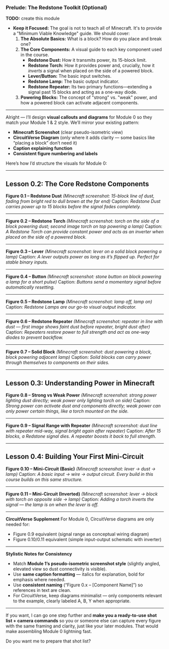 ### Prelude: The Redstone Toolkit (Optional)


**TODO:** create this module

*   **Keep it Focused:** The goal is not to teach all of Minecraft. It's to provide a "Minimum Viable Knowledge" guide. We should cover:
    1.  **The Absolute Basics:** What is a block? How do you place and break one?
    2.  **The Core Components:** A visual guide to each key component used in the course.
        *   **Redstone Dust:** How it transmits power, its 15-block limit.
        *   **Redstone Torch:** How it provides power and, crucially, how it *inverts* a signal when placed on the side of a powered block.
        *   **Lever/Button:** The basic input switches.
        *   **Redstone Lamp:** The basic output indicator.
        *   **Redstone Repeater:** Its two primary functions—extending a signal past 15 blocks and acting as a one-way diode.
    3.  **Powering Blocks:** The concept of "strong" vs. "weak" power, and how a powered block can activate adjacent components.






---
Alright — I’ll design **visual callouts and diagrams** for Module 0 so they match your Module 1 & 2 style.
We’ll mirror your existing pattern:

* **Minecraft Screenshot** (clear pseudo-isometric view)
* **CircuitVerse Diagram** (only where it adds clarity — some basics like “placing a block” don’t need it)
* **Caption explaining function**
* **Consistent figure numbering and labels**

Here’s how I’d structure the visuals for Module 0:

---

## **Lesson 0.2: The Core Redstone Components**

**Figure 0.1 – Redstone Dust**
*(Minecraft screenshot: 15-block line of dust, fading from bright red to dull brown at the far end)*
Caption: *Redstone Dust carries power up to 15 blocks before the signal fades completely.*

---

**Figure 0.2 – Redstone Torch**
*(Minecraft screenshot: torch on the side of a block powering dust; second image torch on top powering a lamp)*
Caption: *A Redstone Torch can provide constant power and acts as an inverter when placed on the side of a powered block.*

---

**Figure 0.3 – Lever**
*(Minecraft screenshot: lever on a solid block powering a lamp)*
Caption: *A lever outputs power as long as it’s flipped up. Perfect for stable binary inputs.*

---

**Figure 0.4 – Button**
*(Minecraft screenshot: stone button on block powering a lamp for a short pulse)*
Caption: *Buttons send a momentary signal before automatically resetting.*

---

**Figure 0.5 – Redstone Lamp**
*(Minecraft screenshot: lamp off, lamp on)*
Caption: *Redstone Lamps are our go-to visual output indicator.*

---

**Figure 0.6 – Redstone Repeater**
*(Minecraft screenshot: repeater in line with dust — first image shows faint dust before repeater, bright dust after)*
Caption: *Repeaters restore power to full strength and act as one-way diodes to prevent backflow.*

---

**Figure 0.7 – Solid Block**
*(Minecraft screenshot: dust powering a block, block powering adjacent lamp)*
Caption: *Solid blocks can carry power through themselves to components on their sides.*

---

## **Lesson 0.3: Understanding Power in Minecraft**

**Figure 0.8 – Strong vs Weak Power**
*(Minecraft screenshot: strong power lighting dust directly; weak power only lighting torch on side)*
Caption: *Strong power can activate dust and components directly; weak power can only power certain things, like a torch mounted on the side.*

---

**Figure 0.9 – Signal Range with Repeater**
*(Minecraft screenshot: dust line with repeater mid-way, signal bright again after repeater)*
Caption: *After 15 blocks, a Redstone signal dies. A repeater boosts it back to full strength.*

---

## **Lesson 0.4: Building Your First Mini-Circuit**

**Figure 0.10 – Mini-Circuit (Basic)**
*(Minecraft screenshot: lever → dust → lamp)*
Caption: *A basic input → wire → output circuit. Every build in this course builds on this same structure.*

---

**Figure 0.11 – Mini-Circuit (Inverted)**
*(Minecraft screenshot: lever → block with torch on opposite side → lamp)*
Caption: *Adding a torch inverts the signal — the lamp is on when the lever is off.*

---

**CircuitVerse Supplement**
For Module 0, CircuitVerse diagrams are only needed for:

* Figure 0.9 equivalent (signal range as conceptual wiring diagram)
* Figure 0.10/0.11 equivalent (simple input-output schematic with inverter)

---

**Stylistic Notes for Consistency**

* Match **Module 1’s pseudo-isometric screenshot style** (slightly angled, elevated view so dust connectivity is visible).
* Use **same caption formatting** — italics for explanation, bold for emphasis where needed.
* Use **consistent naming** (“Figure 0.x – \[Component Name]”) so references in text are clean.
* For CircuitVerse, keep diagrams minimalist — only components relevant to the example, clearly labeled A, B, Y when appropriate.

---

If you want, I can go one step further and **make you a ready-to-use shot list + camera commands** so you or someone else can capture every figure with the same framing and clarity, just like your later modules. That would make assembling Module 0 lightning fast.

Do you want me to prepare that shot list?

